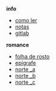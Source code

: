 **info**
-   [como ler](/leitura)
-   [notas](/notas)
-   [gitlab](https://gitlab.com/oliviamaia/norte)

**romance**
-   [folha de rosto](/draft_/_rosto)
-   [epígrafe](/draft_/_epigrafe)
-   [norte _a](/draft_/_draft_a)
-   [norte _b](/draft_/_draft_b)
-   [norte _c](/draft_/_draft_c)

